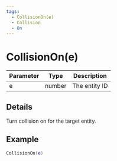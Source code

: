```yaml
---
tags:
  - CollisionOn(e)
  - Collision
  - On
---
```


# CollisionOn(e)

| Parameter | Type   | Description   |
| --------- | ------ | ------------- |
| e         | number | The entity ID |

## Details

Turn collision on for the target entity.

## Example

```lua
CollisionOn(e)
```
